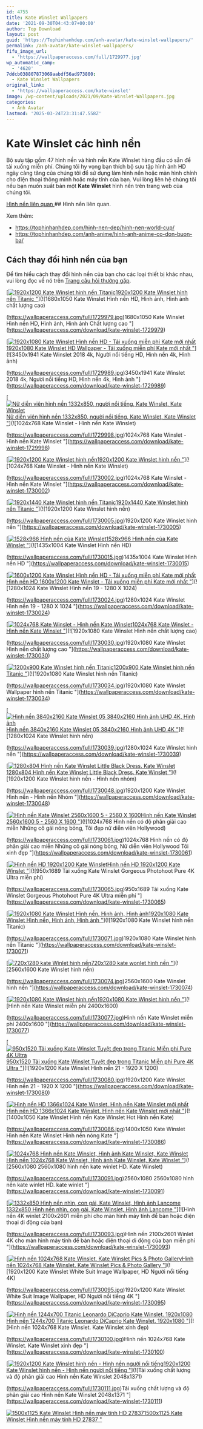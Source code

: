 ```yaml
---
id: 4755
title: Kate Winslet Wallpapers
date: '2021-09-30T04:43:07+00:00'
author: Top Download
layout: post
guid: 'https://Tophinhanhdep.com/anh-avatar/kate-winslet-wallpapers/'
permalink: /anh-avatar/kate-winslet-wallpapers/
fifu_image_url:
  - 'https://wallpaperaccess.com/full/1729977.jpg'
wp_automatic_camp:
  - '4620'
7ddcb038807873069aabdf56ad973800:
  - Kate Winslet Wallpapers
original_link:
  - 'https://wallpaperaccess.com/kate-winslet'
image: /wp-content/uploads/2021/09/Kate-Winslet-Wallpapers.jpg
categories:
  - Ảnh Avatar
lastmod: '2025-03-24T23:31:47.558Z'
---
```

# Kate Winslet các hình nền

Bộ sưu tập gồm 47 hình nền và hình nền Kate Winslet hàng đầu có sẵn để tải xuống miễn phí. Chúng tôi hy vọng bạn thích bộ sưu tập hình ảnh HD ngày càng tăng của chúng tôi để sử dụng làm hình nền hoặc màn hình chính cho điện thoại thông minh hoặc máy tính của bạn. Vui lòng liên hệ chúng tôi nếu bạn muốn xuất bản một **Kate Winslet** hình nền trên trang web của chúng tôi.

[Hình nền liên quan ](#related) ## Hình nền liên quan.

   
 Xem thêm:

   
- <https://tophinhanhdep.com/hinh-nen-dep/hinh-nen-world-cup/>
- <https://tophinhanhdep.com/anh-anime/hinh-anh-anime-co-don-buon-ba/>

## Cách thay đổi hình nền của bạn

Để tìm hiểu cách thay đổi hình nền của bạn cho các loại thiết bị khác nhau, vui lòng đọc về nó trên [Trang câu hỏi thường gặp](https://tophinhanhdep.com/faq/).

  
[[![1920x1200 Kate Winslet hình nền Titanic](https://wallpaperaccess.com/full/1729977.jpg)1920x1200 Kate Winslet hình nền Titanic "](https://wallpaperaccess.com/download/kate-winslet-1729977)](![1680x1050 Kate Winslet Hình nền HD, Hình ảnh, Hình ảnh chất lượng cao)

(https://wallpaperaccess.com/full/1729979.jpg)1680x1050 Kate Winslet Hình nền HD, Hình ảnh, Hình ảnh Chất lượng cao "](https://wallpaperaccess.com/download/kate-winslet-1729979)

[[![1920x1080 Kate Winslet Hình nền HD - Tải xuống miễn phí Kate mới nhất](https://wallpaperaccess.com/full/1729984.jpg)1920x1080 Kate Winslet HD Wallpaper - Tải xuống miễn phí Kate mới nhất "](https://wallpaperaccess.com/download/kate-winslet-1729984)](![3450x1941 Kate Winslet 2018 4k, Người nổi tiếng HD, Hình nền 4k, Hình ảnh)

(https://wallpaperaccess.com/full/1729989.jpg)3450x1941 Kate Winslet 2018 4k, Người nổi tiếng HD, Hình nền 4k, Hình ảnh "](https://wallpaperaccess.com/download/kate-winslet-1729989)

[[![Nữ diễn viên hình nền 1332x850, người nổi tiếng, Kate Winslet, Kate Winslet](https://wallpaperaccess.com/full/1729995.jpg)Nữ diễn viên hình nền 1332x850, người nổi tiếng, Kate Winslet, Kate Winslet "](https://wallpaperaccess.com/download/kate-winslet-1729995)](![1024x768 Kate Winslet - Hình nền Kate Winslet)

(https://wallpaperaccess.com/full/1729998.jpg)1024x768 Kate Winslet - Hình nền Kate Winslet "](https://wallpaperaccess.com/download/kate-winslet-1729998)

[[![1920x1200 Kate Winslet hình nền](https://wallpaperaccess.com/full/1730000.jpg)1920x1200 Kate Winslet hình nền "](https://wallpaperaccess.com/download/kate-winslet-1730000)](![1024x768 Kate Winslet - Hình nền Kate Winslet)

(https://wallpaperaccess.com/full/1730002.jpg)1024x768 Kate Winslet - Hình nền Kate Winslet "](https://wallpaperaccess.com/download/kate-winslet-1730002)

[[![1920x1440 Kate Winslet hình nền Titanic](https://wallpaperaccess.com/full/1730004.jpg)1920x1440 Kate Winslet hình nền Titanic "](https://wallpaperaccess.com/download/kate-winslet-1730004)](![1920x1200 Kate Winslet hình nền)

(https://wallpaperaccess.com/full/1730005.jpg)1920x1200 Kate Winslet hình nền "](https://wallpaperaccess.com/download/kate-winslet-1730005)

[[![1528x966 Hình nền của Kate Winslet](https://wallpaperaccess.com/full/1730010.jpg)1528x966 Hình nền của Kate Winslet "](https://wallpaperaccess.com/download/kate-winslet-1730010)](![1435x1004 Kate Winslet Hình nền HD)

(https://wallpaperaccess.com/full/1730015.jpg)1435x1004 Kate Winslet Hình nền HD "](https://wallpaperaccess.com/download/kate-winslet-1730015)

[[![1600x1200 Kate Winslet Hình nền HD - Tải xuống miễn phí Kate mới nhất](https://wallpaperaccess.com/full/1730021.jpg)Hình nền HD 1600x1200 Kate Winslet - Tải xuống miễn phí Kate mới nhất "](https://wallpaperaccess.com/download/kate-winslet-1730021)](![1280x1024 Kate Winslet Hình nền 19 - 1280 X 1024)

(https://wallpaperaccess.com/full/1730024.jpg)1280x1024 Kate Winslet Hình nền 19 - 1280 X 1024 "](https://wallpaperaccess.com/download/kate-winslet-1730024)

[[![1024x768 Kate Winslet - Hình nền Kate Winslet](https://wallpaperaccess.com/full/1730028.jpg)1024x768 Kate Winslet - Hình nền Kate Winslet "](https://wallpaperaccess.com/download/kate-winslet-1730028)](![1920x1080 Kate Winslet Hình nền chất lượng cao)

(https://wallpaperaccess.com/full/1730030.jpg)1920x1080 Kate Winslet Hình nền chất lượng cao "](https://wallpaperaccess.com/download/kate-winslet-1730030)

[[![1200x900 Kate Winslet hình nền Titanic](https://wallpaperaccess.com/full/1730033.jpg)1200x900 Kate Winslet hình nền Titanic "](https://wallpaperaccess.com/download/kate-winslet-1730033)](![1920x1080 Kate Winslet hình nền Titanic)

(https://wallpaperaccess.com/full/1730034.jpg)1920x1080 Kate Winslet Wallpaper hình nền Titanic "](https://wallpaperaccess.com/download/kate-winslet-1730034)

[[![Hình nền 3840x2160 Kate Winslet 05 3840x2160 Hình ảnh UHD 4K, Hình ảnh](https://wallpaperaccess.com/full/1730036.jpg)Hình nền 3840x2160 Kate Winslet 05 3840x2160 Hình ảnh UHD 4K "](https://wallpaperaccess.com/download/kate-winslet-1730036)](![1280x1024 Kate Winslet hình nền)

(https://wallpaperaccess.com/full/1730039.jpg)1280x1024 Kate Winslet hình nền "](https://wallpaperaccess.com/download/kate-winslet-1730039)

[[![1280x804 Hình nền Kate Winslet Little Black Dress.  Kate Winslet](https://wallpaperaccess.com/full/1640207.jpg)1280x804 Hình nền Kate Winslet Little Black Dress. Kate Winslet "](https://wallpaperaccess.com/download/kate-winslet-1640207)](![1920x1200 Kate Winslet hình nền - Hình nền nhóm)

(https://wallpaperaccess.com/full/1730048.jpg)1920x1200 Kate Winslet Hình nền - Hình nền Nhóm "](https://wallpaperaccess.com/download/kate-winslet-1730048)

[[![Hình nền Kate Winslet 2560x1600 5 - 2560 X 1600](https://wallpaperaccess.com/full/1730053.jpg)Hình nền Kate Winslet 2560x1600 5 - 2560 X 1600 "](https://wallpaperaccess.com/download/kate-winslet-1730053)](![1024x768 Hình nền có độ phân giải cao miễn Những cô gái nóng bỏng, Tôi đẹp nữ diễn viên Hollywood)

(https://wallpaperaccess.com/full/1730061.jpg)1024x768 Hình nền có độ phân giải cao miễn Những cô gái nóng bỏng, Nữ diễn viên Hollywood Tôi xinh đẹp "](https://wallpaperaccess.com/download/kate-winslet-1730061)

[[![Hình nền HD 1920x1200 Kate Winslet](https://wallpaperaccess.com/full/1730063.jpg)Hình nền HD 1920x1200 Kate Winslet "](https://wallpaperaccess.com/download/kate-winslet-1730063)](![950x1689 Tải xuống Kate Winslet Gorgeous Photohoot Pure 4K Ultra miễn phí)

(https://wallpaperaccess.com/full/1730065.jpg)950x1689 Tải xuống Kate Winslet Gorgeous Photohoot Pure 4K Ultra miễn phí "](https://wallpaperaccess.com/download/kate-winslet-1730065)

[[![1920x1080 Kate Winslet Hình nền, Hình ảnh, Hình ảnh](https://wallpaperaccess.com/full/1730066.jpg)1920x1080 Kate Winslet Hình nền, Hình ảnh, Hình ảnh "](https://wallpaperaccess.com/download/kate-winslet-1730066)](![1920x1080 Kate Winslet hình nền Titanic)

(https://wallpaperaccess.com/full/1730071.jpg)1920x1080 Kate Winslet hình nền Titanic "](https://wallpaperaccess.com/download/kate-winslet-1730071)

[[![720x1280 kate Winlet hình nền](https://wallpaperaccess.com/full/1730073.jpg)720x1280 kate wonlet hình nền "](https://wallpaperaccess.com/download/kate-winslet-1730073)](![2560x1600 Kate Winslet hình nền)

(https://wallpaperaccess.com/full/1730074.jpg)2560x1600 Kate Winslet hình nền "](https://wallpaperaccess.com/download/kate-winslet-1730074)

[[![1920x1080 Kate Winslet hình nền](https://wallpaperaccess.com/full/1730076.jpg)1920x1080 Kate Winslet hình nền "](https://wallpaperaccess.com/download/kate-winslet-1730076)](![Hình nền Kate Winslet miễn phí 2400x1600)

(https://wallpaperaccess.com/full/1730077.jpg)Hình nền Kate Winslet miễn phí 2400x1600 "](https://wallpaperaccess.com/download/kate-winslet-1730077)

[[![950x1520 Tải xuống Kate Winslet Tuyệt đẹp trong Titanic Miễn phí Pure 4K Ultra](https://wallpaperaccess.com/full/1730079.jpg)950x1520 Tải xuống Kate Winslet Tuyệt đẹp trong Titanic Miễn phí Pure 4K Ultra "](https://wallpaperaccess.com/download/kate-winslet-1730079)](![1920x1200 Kate Winslet Hình nền 21 - 1920 X 1200)

(https://wallpaperaccess.com/full/1730080.jpg)1920x1200 Kate Winslet Hình nền 21 - 1920 X 1200 "](https://wallpaperaccess.com/download/kate-winslet-1730080)

[[![Hình nền HD 1366x1024 Kate Winslet.  Hình nền Kate Winslet mới nhất](https://wallpaperaccess.com/full/1730082.jpg)Hình nền HD 1366x1024 Kate Winslet. Hình nền Kate Winslet mới nhất "](https://wallpaperaccess.com/download/kate-winslet-1730082)](![1400x1050 Kate Winslet Hình nền Kate Winslet Hot Hình nền Kate)

(https://wallpaperaccess.com/full/1730086.jpg)1400x1050 Kate Winslet Hình nền Kate Winslet Hình nền nóng Kate "](https://wallpaperaccess.com/download/kate-winslet-1730086)

[[![1024x768 Hình nền Kate Winslet, Hình ảnh Kate Winslet, Kate Winslet](https://wallpaperaccess.com/full/1730087.jpg)Hình nền 1024x768 Kate Winslet, Hình ảnh Kate Winslet, Kate Winslet "](https://wallpaperaccess.com/download/kate-winslet-1730087)](![2560x1080 2560x1080 hình nền kate winlet HD.  Kate Winslet)

(https://wallpaperaccess.com/full/1730091.jpg)2560x1080 2560x1080 hình nền kate winlet HD. kate winlet "](https://wallpaperaccess.com/download/kate-winslet-1730091)

[[![1332x850 Hình nền nhìn, con gái, Kate Winslet, Hình ảnh Lancome](https://wallpaperaccess.com/full/1730092.jpg)1332x850 Hình nền nhìn, con gái, Kate Winslet, Hình ảnh Lancome "](https://wallpaperaccess.com/download/kate-winslet-1730092)](![Hình nền 4K winlet 2100x2601 miễn phí cho màn hình máy tính để bàn hoặc điện thoại di động của bạn)

(https://wallpaperaccess.com/full/1730093.jpg)Hình nền 2100x2601 Winlet 4K cho màn hình máy tính để bàn hoặc điện thoại di động của bạn miễn phí "](https://wallpaperaccess.com/download/kate-winslet-1730093)

[[![Hình nền 1024x768 Kate Winslet.  Kate Winslet Pics & Photo Gallery](https://wallpaperaccess.com/full/1730094.jpg)Hình nền 1024x768 Kate Winslet. Kate Winslet Pics &amp; Photo Gallery "](https://wallpaperaccess.com/download/kate-winslet-1730094)](![1920x1200 Kate Winslet White Suit Image Wallpaper, HD Người nổi tiếng 4K)

(https://wallpaperaccess.com/full/1730095.jpg)1920x1200 Kate Winslet White Suit Image Wallpaper, HD Người nổi tiếng 4K "](https://wallpaperaccess.com/download/kate-winslet-1730095)

[[![Hình nền 1244x700 Titanic Leonardo DiCaprio Kate Winslet.  1920x1080](https://wallpaperaccess.com/full/1730099.jpg)Hình nền 1244x700 Titanic Leonardo DiCaprio Kate Winslet. 1920x1080 "](https://wallpaperaccess.com/download/kate-winslet-1730099)](![Hình nền 1024x768 Kate Winslet.  Kate Winslet xinh đẹp)

(https://wallpaperaccess.com/full/1730100.jpg)Hình nền 1024x768 Kate Winslet. Kate Winslet xinh đẹp "](https://wallpaperaccess.com/download/kate-winslet-1730100)

[[![1920x1200 Kate Winslet hình nền - Hình nền người nổi tiếng](https://wallpaperaccess.com/full/1730103.jpg)1920x1200 Kate Winslet hình nền - Hình nền người nổi tiếng "](https://wallpaperaccess.com/download/kate-winslet-1730103)](![Tải xuống chất lượng và độ phân giải cao Hình nền Kate Winslet 2048x1371)

(https://wallpaperaccess.com/full/1730111.jpg)Tải xuống chất lượng và độ phân giải cao Hình nền Kate Winslet 2048x1371 "](https://wallpaperaccess.com/download/kate-winslet-1730111)

[![1500x1125 Kate Winslet Hình nền máy tính HD 27837](https://wallpaperaccess.com/full/1730112.jpg)1500x1125 Kate Winslet Hình nền máy tính HD 27837 "](https://wallpaperaccess.com/download/kate-winslet-1730112)
